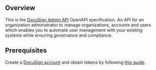 ## Overview

This is the [DocuSign Admin API](https://developers.docusign.com/docs/admin-api/) OpenAPI specification. An API for an organization administrator to manage organizations, accounts and users which enables you to automate user management with your existing systems while ensuring governance and compliance.
## Prerequisites

 Create a [DocuSign account](https://www.docusign.com/) and obtain tokens by following [this guide](https://developers.docusign.com/docs/admin-api/admin101/auth/).
